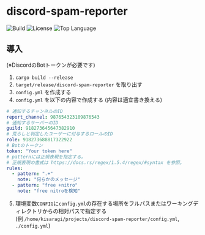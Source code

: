 # discord-spam-reporter
![Build](https://img.shields.io/github/workflow/status/GiganticMinecraft/discord-spam-reporter/CI?logo=github&style=for-the-badge)
![License](https://img.shields.io/github/license/GiganticMinecraft/discord-spam-reporter.svg?style=for-the-badge&color=blue)
![Top Language](https://img.shields.io/github/languages/top/GiganticMinecraft/discord-spam-reporter.svg?style=for-the-badge)

## 導入
(※DiscordのBotトークンが必要です)

1. `cargo build --release`
2. `target/release/discord-spam-reporter` を取り出す
3. `config.yml` を作成する
4. `config.yml` を以下の内容で作成する (内容は適宜書き換える)
```yml
# 通知するチャンネルのID
report_channel: 987654323109876543
# 通知するサーバーのID
guild: 918273645647382910
# 荒らしと判定したユーザーに付与するロールのID
role: 918273688817322922
# Botのトークン
token: "Your token here"
# patternには正規表現を指定する。
# 正規表現の書式は https://docs.rs/regex/1.5.4/regex/#syntax を参照。
rules:
  - pattern: ".+"
    note: "何らかのメッセージ"
  - pattern: "free +nitro"
    note: "free nitroを検知"
```

5. 環境変数`CONFIG`に`config.yml`の存在する場所をフルパスまたはワーキングディレクトリからの相対パスで指定する<br>\(例 `/home/kisaragi/projects/discord-spam-reporter/config.yml`, `./config.yml`\)
